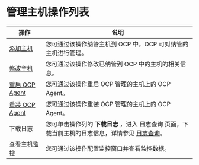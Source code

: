 # 管理主机操作列表

|     操作      |    说明    |
|-----------|---------|
| [添加主机](2.add-a-host-1.md)         | 您可通过该操作纳管主机到 OCP 中，OCP 可对纳管的主机进行管理。  |
| [修改主机](3.modify-host.md)         | 您可通过该操作修改已纳管到 OCP 中的主机的相关信息。   |
| [重启 OCP Agent](4.restart-the-ocp-agent.md) | 您可通过该操作重启 OCP 管理的主机上的 OCP Agent。 |
| [重装 OCP Agent](5.reinstall-ocp-agent.md) | 您可通过该操作重装 OCP 管理的主机上的 OCP Agent。 |
| 下载日志     | 您可单击操作列的 **下载日志** ，进入 日志查询 页面，下载当前主机的日志信息，详情参见 [日志查询](../10.system-management-features/13.log-service-management.md)。 |
| [查看主机监控](6.host-monitoring.md)         | 您可通过该操作配置监控窗口并查看监控数据。     |
